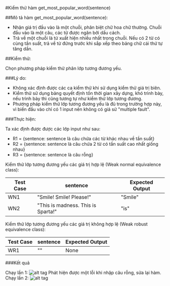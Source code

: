 #Kiểm thử hàm get_most_popular_word(sentence)

##Mô tả hàm get_most_popular_word(sentence):

- Nhận giá trị đầu vào là một chuỗi, phân biệt chữ hoa chữ thường. Chuỗi đầu vào là một câu, các từ được ngăn bởi dấu cách.
- Trả về một chuỗi là từ xuất hiện nhiều nhất trong chuỗi. Nếu có 2 từ có cùng tần suất, trả về từ đứng trước khi sắp xếp theo bảng chữ cái thứ tự tăng dần.

##Kiểm thử:

Chọn phương pháp kiểm thử phân lớp tương đương yếu.

###Lý do:

- Không xác định được các ca kiểm thử khi sử dụng kiểm thử giá trị biên.
- Kiểm thử sử dụng bảng quyết định tốn thời gian xây dựng, khó trình bày, nếu trình bày thì cũng tương tự như kiểm thử lớp tương đương.
- Phương pháp kiểm thử lớp tương đương yếu là đủ trong trường hợp này, vì biến đầu vào chỉ có 1 input nên không có giả sử "multiple fault".

###Thực hiện:

Ta xác định được được các lớp input như sau:
- R1 = {sentence: sentence là câu chứa các từ khác nhau về tần suất}
- R2 = {sentence: sentence là câu chứa 2 từ có tần suất cao nhất giống nhau}
- R3 = {sentence: sentence là câu rỗng}

Kiểm thử lớp tương đương yếu các giá trị hợp lệ (Weak normal equivalence class):

| Test Case | sentence                           | Expected Output |
|-----------|------------------------------------|-----------------|
| WN1       | "Smile! Smile! Please!"            | "Smile"         |
| WN2       | "This is madness. This is Sparta!" | "is"            |

Kiểm thử lớp tương đương yếu các giá trị không hợp lệ (Weak robust equivalence class):

| Test Case | sentence | Expected Output |
|-----------|----------|-----------------|
| WR1       | ""       | None            |

###Kết quả

Chạy lần 1:
![alt tag](https://github.com/longdt03/int3117-2016/blob/master/VuTrungKien/BT1/result_1.PNG)
Phát hiện được một lỗi khi nhập câu rỗng, sửa lại hàm.
Chạy lần 2:
![alt tag](https://github.com/longdt03/int3117-2016/blob/master/VuTrungKien/BT1/result_2.PNG)
